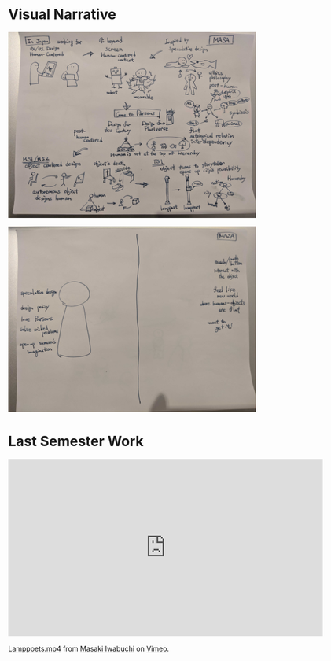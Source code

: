 
# Visual Narrative

<!--<img width="500" src="img/concept.jpg">
<img width="500" src="img/passion.jpg">
-->

![](img/concept.jpg)

![](img/passion.jpg)



# Last Semester Work
<iframe src="https://player.vimeo.com/video/387498009" width="640" height="360" frameborder="0" allow="autoplay; fullscreen" allowfullscreen></iframe>
<p><a href="https://vimeo.com/387498009">Lamppoets.mp4</a> from <a href="https://vimeo.com/user60477983">Masaki Iwabuchi</a> on <a href="https://vimeo.com">Vimeo</a>.</p>